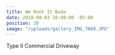```yaml
---
title: We Rent It Buda
date: 2018-08-03 16:49:00 -05:00
position: 20
image: "/uploads/gallery_IMG_7069.JPG"
---
```


Type II Commercial Driveway